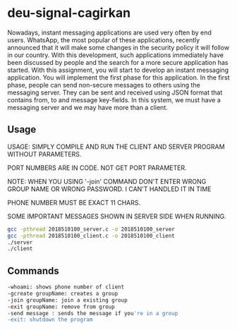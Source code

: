 # deu-signal-cagirkan
Nowadays, instant messaging applications are used very often by end users. WhatsApp, the
most popular of these applications, recently announced that it will make some changes in the
security policy it will follow in our country. With this development, such applications
immediately have been discussed by people and the search for a more secure application has
started.
With this assignment, you will start to develop an instant messaging application. You will
implement the first phase for this application. In the first phase, people can send non-secure
messages to others using the messaging server. They can be sent and received using JSON
format that contains from, to and message key-fields. In this system, we must have a
messaging server and we may have more than a client.
## Usage
USAGE: SIMPLY COMPILE AND RUN THE CLIENT AND SERVER PROGRAM WITHOUT PARAMETERS.

PORT NUMBERS ARE IN CODE. NOT GET PORT PARAMETER.

NOTE: WHEN YOU USING '-join' COMMAND DON'T ENTER WRONG GROUP NAME OR WRONG PASSWORD. I CAN'T HANDLED IT IN TIME

PHONE NUMBER MUST BE EXACT 11 CHARS.

SOME IMPORTANT MESSAGES SHOWN IN SERVER SIDE WHEN RUNNING.

```bash
gcc -pthread 2018510100_server.c -o 2018510100_server
gcc -pthread 2018510100_client.c -o 2018510100_client
./server
./client
```

## Commands
```bash
-whoami: shows phone number of client
-gcreate groupName: creates a group
-join groupName: join a existing group
-exit groupName: remove from group
-send message : sends the message if you're in a group
-exit: shutdown the program
```

